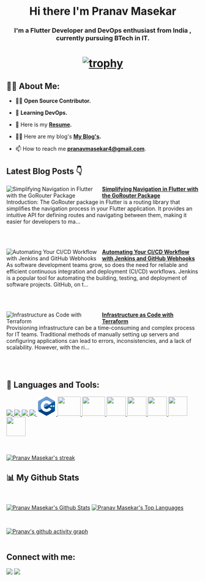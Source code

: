 <!-- <a href="#"><img width="100%" height="auto" src="https://i.imgur.com/iXuL1HG.png" height="175px"/></a> -->

<h1 align="center">Hi there I'm Pranav Masekar</h1>
<h3 align="center">I'm a Flutter Developer and DevOps enthusiast from India , currently pursuing BTech in IT. </h3>

<h1 align ="center">

 [![trophy](https://github-profile-trophy.vercel.app/?username=PranavMasekar&theme=onedark&column=-1)](https://github.com/ryo-ma/github-profile-trophy)
 
</h1>

## 🙋‍♂️ About Me:

- 👨‍💻  **Open Source Contributor.**

- 🌱 **Learning DevOps.**

- 👯 Here is my **[Resume](https://drive.google.com/file/d/1FJH75DWX0XN9Lep8R2EEim94-dqZvo_y/view?usp=share_link).**

- 👨‍💻 Here are my blog's **[My Blog's](https://sungod.hashnode.dev/).**

- 📫 How to reach me **pranavmasekar4@gmail.com**.

## Latest Blog Posts 👇
<!-- HASHNODE_BLOG:START -->
<p align="left">
<a href="https://sungod.hashnode.dev//gorouter" title="Simplifying Navigation in Flutter with the GoRouter Package"><img src="https://cdn.hashnode.com/res/hashnode/image/upload/v1680544851127/339e3e1c-e4f2-4939-8046-4b43947f179a.jpeg" alt="Simplifying Navigation in Flutter with the GoRouter Package" width="250px" align="left" /></a>
<a href="https://sungod.hashnode.dev//gorouter" title="Simplifying Navigation in Flutter with the GoRouter Package"><strong>Simplifying Navigation in Flutter with the GoRouter Package</strong></a>
<br/> Introduction:
The GoRouter package in Flutter is a routing library that simplifies the navigation process in your Flutter application. It provides an intuitive API for defining routes and navigating between them, making it easier for developers to ma... </p> <br/> <br/>
<p align="left">
<a href="https://sungod.hashnode.dev//jenkins-webhook" title="Automating Your CI/CD Workflow with Jenkins and GitHub Webhooks"><img src="https://cdn.hashnode.com/res/hashnode/image/upload/v1679842725091/f2eaf3a6-8ca7-4063-a133-a7170cc85188.png" alt="Automating Your CI/CD Workflow with Jenkins and GitHub Webhooks" width="250px" align="left" /></a>
<a href="https://sungod.hashnode.dev//jenkins-webhook" title="Automating Your CI/CD Workflow with Jenkins and GitHub Webhooks"><strong>Automating Your CI/CD Workflow with Jenkins and GitHub Webhooks</strong></a>
<br/> As software development teams grow, so does the need for reliable and efficient continuous integration and deployment (CI/CD) workflows. Jenkins is a popular tool for automating the building, testing, and deployment of software projects. GitHub, on t... </p> <br/> <br/>
<p align="left">
<a href="https://sungod.hashnode.dev//terraform" title="Infrastructure as Code with Terraform"><img src="https://cdn.hashnode.com/res/hashnode/image/upload/v1677604277073/d53cf34e-f4b5-4a29-b0cc-276e4519d41c.jpeg" alt="Infrastructure as Code with Terraform" width="250px" align="left" /></a>
<a href="https://sungod.hashnode.dev//terraform" title="Infrastructure as Code with Terraform"><strong>Infrastructure as Code with Terraform</strong></a>
<br/> Provisioning infrastructure can be a time-consuming and complex process for IT teams. Traditional methods of manually setting up servers and configuring applications can lead to errors, inconsistencies, and a lack of scalability. However, with the ri... </p> <br/> <br/>
<!-- HASHNODE_BLOG:END -->

## 🚀 Languages and Tools:

<p align="left"> 
    <a href="https://flutter.dev/" target="_blank"> <img src="https://img.icons8.com/color/48/000000/flutter.png"/> </a>
    <a href="https://dart.dev/" target="_blank"> <img src="https://img.icons8.com/color/48/000000/dart.png"/> </a> 
    </a>  
    <a href="https://firebase.google.com/" target="_blank"> <img src="https://img.icons8.com/color/48/000000/firebase.png"/> </a>  
    <a href="https://git-scm.com/" target="_blank"> <img src="https://img.icons8.com/color/48/000000/git.png"/> </a> 
    <a href="http://www.cplusplus.org/" target="_blank"> <img src="https://raw.githubusercontent.com/devicons/devicon/2ae2a900d2f041da66e950e4d48052658d850630/icons/cplusplus/cplusplus-original.svg" height="50" /> </a> 
    <a href="https://go.dev/" target="_blank"> <img src="https://go.dev/blog/go-brand/Go-Logo/PNG/Go-Logo_Fuchsia.png" height="50" width = "60"/>
    <a href="https://hub.docker.com/u/pranav18vk" target="_blank"> <img src="https://camo.githubusercontent.com/d5942ae771b21e3ea0576598c5c2b2070c0c4f6028e2605691a5c07b94923800/68747470733a2f2f696d672e69636f6e73382e636f6d2f636f6c6f722f34382f3030303030302f646f636b65722e706e67" height="50" width = "60"/>
    <a href="https://kubernetes.io/" target="_blank"> <img src="https://camo.githubusercontent.com/6d20d4c78e20fa7c89ac8da5ac3073ddc12e05513e13d0dad8af6072187812c9/68747470733a2f2f696d672e69636f6e73382e636f6d2f636f6c6f722f34382f3030303030302f6b756265726e657465732e706e67" height="50" width = "50"/>
    <a href="https://www.jenkins.io/" target="_blank"> <img src="https://seeklogo.com/images/J/jenkins-logo-07C99BD83D-seeklogo.com.png" height="50" width = "50"/>
    <a href="https://circleci.com/" target="_blank"> <img src="https://user-images.githubusercontent.com/296864/90276707-f691d800-de29-11ea-8d36-a4a756e3b524.png" height="50" width = "50"/>
    <a href="https://docs.github.com/en/actions/learn-github-actions/understanding-github-actions" target="_blank"> <img src="https://avatars.githubusercontent.com/u/54465427?v=4" height="50" width = "50"/>
    <a href="https://www.terraform.io/" target="_blank"> <img src="https://i.pinimg.com/originals/c7/ad/46/c7ad4682fa6042d1c13f8703ec727ccc.png" height="50" width = "50"/>
   
</p>

<br/>

<p align="left">
    <a href="https://github.com/PranavMasekar/github-readme-streak-stats">
        <img title="🔥 Get streak stats for your profile at git.io/streak-stats" alt="Pranav Masekar's streak" src="https://github-readme-streak-stats.herokuapp.com/?user=PranavMasekar&theme=black-ice&hide_border=true&stroke=0000&background=060A0CD0"/>
    </a>
</p>

## 📊 My Github Stats

  <br/>
  <p align="left">
    <a href="https://github.com/PranavMasekar/github-readme-stats"><img alt="Pranav Masekar's Github Stats" src="https://github-readme-stats.vercel.app/api?username=PranavMasekar&show_icons=true&count_private=true&theme=react&hide_border=true&bg_color=0D1117" /></a>
    <a href="https://github.com/PranavMasekar/github-readme-stats"><img alt="Pranav Masekar's Top Languages" src="https://github-readme-stats.vercel.app/api/top-langs/?username=PranavMasekar&langs_count=8&count_private=true&layout=compact&theme=react&hide_border=true&bg_color=0D1117" />
    </a>
  </p>
  <br/>

[![Pranav's github activity graph](https://github-readme-activity-graph.cyclic.app/graph?username=PranavMasekar&theme=react-dark)](https://github.com/PranavMasekar/github-readme-activity-graph)
<br/>
<br/>

## Connect with me:
<p align="left">

<a href = "https://www.linkedin.com/in/pranav-masekar-556534214/"><img src="https://img.icons8.com/fluent/48/000000/linkedin.png"/></a>
<a href = "https://www.instagram.com/pranav_18_vk/"><img src="https://img.icons8.com/fluent/48/000000/instagram-new.png"/></a>

</p>
